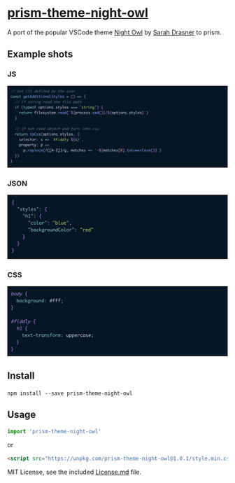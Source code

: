 # [prism-theme-night-owl](https://prism-theme-night-owl.netlify.com/)

A port of the popular VSCode theme [Night Owl](https://github.com/sdras/night-owl-vscode-theme) by [Sarah Drasner](https://github.com/sdras/) to prism.

## Example shots

### JS

![JS Example](./js.png)

### JSON

![JS Example](./json.png)

### CSS

![JS Example](./css.png)

## Install

`npm install --save prism-theme-night-owl`

## Usage

```js
import 'prism-theme-night-owl'
```

or

```html
<script src="https://unpkg.com/prism-theme-night-owl@1.0.1/style.min.css"></script>
```

MIT License, see the included [License.md](License.md) file.
